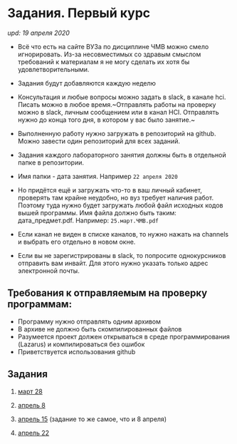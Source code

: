 # Задания. Первый курс
*upd: 19 апреля 2020*

- Всё что есть на сайте ВУЗа по дисциплине ЧМВ можно смело игнорировать.
Из-за несовместимых со здравым смыслом требований к материалам я не могу сделать их хотя бы удовлетворительными.
- Задания будут добавляются каждую неделю

- Консультация и любые вопросы можно задать в slack, в канале hci. Писать можно в любое время.~Отправлять работы на проверку можно в slack, личным сообщением или в канал HCI. Отправлять нужно до конца того дня, в котором у вас было занятие.~

- Выполненную работу нужно загружать в репозиторий на github. Можно завести один репозиторий для всех заданий.
- Задания каждого лабораторного занятия должны быть в отдельной папке в репозитории.
- Имя папки - дата занятия. Например ```22 апреля 2020```

- Но придётся ещё и загружать что-то в ваш личный кабинет, проверять там крайне неудобно, но вуз требует наличия работ. Поэтому туда нужно будет загружать любой файл исходных кодов вышей программы. Имя файла должно быть таким: дата_предмет.pdf. Например: ```25.март.ЧМВ.pdf```

- Если канал не виден в списке каналов, то нужно нажать на channels и выбрать
его отдельно в новом окне.
- Если вы не зарегистрированы в slack, то попросите однокурсников отправить
вам инвайт. Для этого нужно указать только адрес электронной почты.


## Требования к отправляемым на проверку программам:
- Программу нужно отправлять одним архивом
- В архиве не должно быть скомпилированных файлов
- Разумеется проект должен открываться в среде программирования (Lazarus) и компилироваться без ошибок
- Приветствуется использования github


## Задания
1. [март 28](https://github.com/ivtipm/HCI/blob/master/Tasks-2020-spring/Tasks.%202020-spring-25-mar.md)
1. [апрель 8](https://github.com/ivtipm/HCI/blob/master/Tasks-2020-spring/Tasks.%202020-spring-apr-8.md)
1. [апрель 15](https://github.com/ivtipm/HCI/blob/master/Tasks-2020-spring/Tasks.%202020-spring-apr-8.md) (задание то же самое, что и 8 апреля)

1. [апрель 22](https://github.com/ivtipm/HCI/blob/master/Tasks-2020-spring/Tasks.%202020-spring-apr-22.md)
